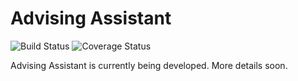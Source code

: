 # Advising Assistant

![Build Status](https://codeship.com/projects/fe056ee0-2f4f-0134-7f62-4a25dba64f1f/status?branch=master)
![Coverage Status](https://coveralls.io/repos/nvanselow/advising_assistant/badge.png)

Advising Assistant is currently being developed. More details soon.
